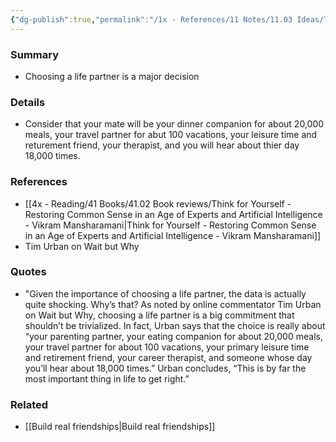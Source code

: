```yaml
---
{"dg-publish":true,"permalink":"/1x - References/11 Notes/11.03 Ideas/The importance of choosing a life partner/","title":"The importance of choosing a life partner","noteIcon":"","created":"2023-03-06T06:45:33.000+03:00","updated":"2024-02-14T20:18:22.120+03:00"}
---
```



### Summary
- Choosing a life partner is a major decision

### Details
- Consider that your mate will be your dinner companion for about 20,000 meals, your travel partner for abut 100 vacations, your leisure time and returement friend, your therapist, and you will hear about thier day 18,000 times.

### References
- [[4x - Reading/41 Books/41.02 Book reviews/Think for Yourself - Restoring Common Sense in an Age of Experts and Artificial Intelligence - Vikram Mansharamani\|Think for Yourself - Restoring Common Sense in an Age of Experts and Artificial Intelligence - Vikram Mansharamani]]
- Tim Urban on Wait but Why

### Quotes
- "Given the importance of choosing a life partner, the data is actually quite shocking. Why’s that? As noted by online commentator Tim Urban on Wait but Why, choosing a life partner is a big commitment that shouldn’t be trivialized. In fact, Urban says that the choice is really about “your parenting partner, your eating companion for about 20,000 meals, your travel partner for about 100 vacations, your primary leisure time and retirement friend, your career therapist, and someone whose day you’ll hear about 18,000 times.” Urban concludes, “This is by far the most important thing in life to get right.”

### Related
- [[Build real friendships\|Build real friendships]]
